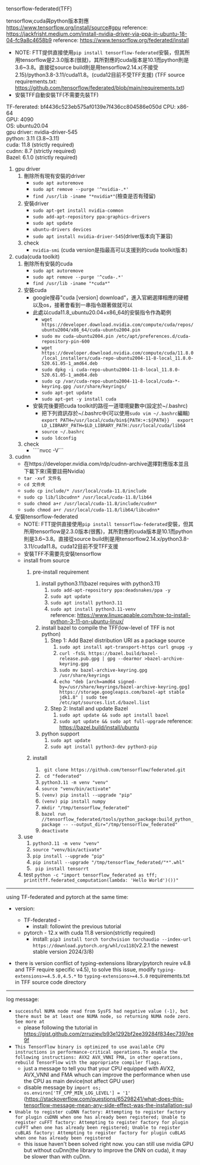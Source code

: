 tensorflow-federated(TFF)

tensorflow,cuda與python版本對應  https://www.tensorflow.org/install/source#gpu
reference: https://jackfrisht.medium.com/install-nvidia-driver-via-ppa-in-ubuntu-18-04-fc9a8c4658b9
reference: https://www.tensorflow.org/federated/install  
 * NOTE: FTT提供直接使用```pip install tensorflow-federated```安裝，但其所用tensorflow是2.3.0版本(很就)，其所對應的cuda版本是10.1而python則是3.6~3.8。直接從source build則是用tensorflow2.14.x(不接受2.15)/python3.8-3.11/cuda11.8。(cuda12目前不受TFF支援)   (TFF source requirements.txt: https://github.com/tensorflow/federated/blob/main/requirements.txt)
 * 安裝TFF自動安裝TF(不需要先裝TF)   

TF-fererated: bf4436c523eb575af0139e7f436cc804586e050d
CPU: x86-64   
GPU: 4090  
OS: ubuntu20.04  
gpu driver: nvidia-driver-545  
python: 3.11 (3.8~3.11)  
cuda: 11.8 (strictly required)  
cudnn: 8.7 (strictly required)   
Bazel: 6.1.0 (strictly required)  

1. gpu driver
    1. 刪除所有現有安裝的driver
        * ```sudo apt autoremove```
        * ```sudo apt remove --purge '^nvidia-.*'```
        * ```find /usr/lib -iname "*nvidia*"```(檢查是否有殘留)
    2. 安裝driver
        * ```sudo apt-get install nvidia-common```
        * ```sudo add-apt-repository ppa:graphics-drivers```
        * ```sudo apt update```
        * ```ubuntu-drivers devices```
        * ```sudo apt install nvidia-driver-545```(driver版本向下兼容)
    3. check
        * ```nvidia-smi```  (cuda version是指最高可以支援到的cuda toolkit版本)
2. cuda(cuda toolkit)
    1. 刪除所有安裝的cuda
        * ```sudo apt autoremove```
        * ```sudo apt remove --purge '^cuda-.*' ```    
        * ```find /usr/lib -iname "*cuda*"```
    2. 安裝cuda
        * google搜尋"cuda [version] download"，進入官網選擇相應的硬體以及os，接著會看到一串指令跟著做就可以
        * 此處以cuda11.8_ubuntu20.04+x86_64的安裝指令作為範例
            * ```wget https://developer.download.nvidia.com/compute/cuda/repos/ubuntu2004/x86_64/cuda-ubuntu2004.pin```
            * ```sudo mv cuda-ubuntu2004.pin /etc/apt/preferences.d/cuda-repository-pin-600```
            * ```wget https://developer.download.nvidia.com/compute/cuda/11.8.0/local_installers/cuda-repo-ubuntu2004-11-8-local_11.8.0-520.61.05-1_amd64.deb```
            * ```sudo dpkg -i cuda-repo-ubuntu2004-11-8-local_11.8.0-520.61.05-1_amd64.deb```
            * ```sudo cp /var/cuda-repo-ubuntu2004-11-8-local/cuda-*-keyring.gpg /usr/share/keyrings/```
            * ```sudo apt-get update```
            * ```sudo apt-get -y install cuda```
        * 安裝完後要把cuda toolkit的路徑一道環境變數中(設定於~/.bashrc)
            * 把下列資訊存於~/.bashrc中(可以使用```sudo vim ~/.bashrc```編輯)
            ```export PATH=/usr/local/cuda/bin${PATH:+:${PATH}}   export LD_LIBRARY_PATH=$LD_LIBRARY_PATH:/usr/local/cuda/lib64```   
            * ```source ~/.bashrc```
            * ```sudo ldconfig```
    3. check
        * ````nvcc -V```
3. cudnn
    * 在https://developer.nvidia.com/rdp/cudnn-archive選擇對應版本並且下載下來(需要註冊Nvidia)
    * ```tar -xvf 文件名```
    * ```cd 文件夾```
    * ```sudo cp include/* /usr/local/cuda-11.8/include```
    * ```sudo cp lib/libcudnn* /usr/local/cuda-11.8/lib64```
    * ```sudo chmod a+r /usr/local/cuda-11.8/include/cudnn*```
    * ```sudo chmod a+r /usr/local/cuda-11.8/lib64/libcudnn*```
4. 安裝tensorflow-federated
    * NOTE: FTT提供直接使用```pip install tensorflow-federated```安裝，但其所用tensorflow是2.3.0版本(很舊)，其所對應的cuda版本是10.1而python則是3.6~3.8。直接從source build則是用tensorflow2.14.x/python3.8-3.11/cuda11.8。cuda12目前不受TFF支援
    * 安裝TFF不需要先安裝tensorflow
    * install from source
        1. pre-install requirement
            1. install python3.11(bazel requires with python3.11)
                1. ```sudo add-apt-repository ppa:deadsnakes/ppa -y```
                2. ```sudo apt update```  
                3. ```sudo apt install python3.11```  
                4. ```sudo apt install python3.11-venv```   
                reference: https://www.linuxcapable.com/how-to-install-python-3-11-on-ubuntu-linux/   
            2. install bazel to compile the TFF(low-level of TFF is not python)  
                1. Step 1: Add Bazel distribution URI as a package source
                    1. ```sudo apt install apt-transport-https curl gnupg -y```
                    2. ```curl -fsSL https://bazel.build/bazel-release.pub.gpg | gpg --dearmor >bazel-archive-keyring.gpg```
                    3. ```sudo mv bazel-archive-keyring.gpg /usr/share/keyrings```
                    4. ```echo "deb [arch=amd64 signed-by=/usr/share/keyrings/bazel-archive-keyring.gpg] https://storage.googleapis.com/bazel-apt stable jdk1.8" | sudo tee /etc/apt/sources.list.d/bazel.list```
                2. Step 2: Install and update Bazel
                    1. ```sudo apt update && sudo apt install bazel```
                    2. ```sudo apt update && sudo apt full-upgrade```
                reference: https://bazel.build/install/ubuntu 
            3. python support
                1. ```sudo apt update```
                2. ```sudo apt install python3-dev python3-pip```

        2. install
            1. ``` git clone https://github.com/tensorflow/federated.git```
            2. ``` cd "federated"```
            3. ``` python3.11 -m venv "venv" ```
            4. ``` source "venv/bin/activate" ```
            5. ``` (venv) pip install --upgrade "pip" ```
            6. ``` (venv) pip install numpy ```
            7. ``` mkdir "/tmp/tensorflow_federated" ```
            8. ``` bazel run //tensorflow_federated/tools/python_package:build_python_package -- --output_dir="/tmp/tensorflow_federated" ```
            9. ``` deactivate ```
	3. use 
		1. ``` python3.11 -m venv "venv" ```
		2. ``` source "venv/bin/activate" ```
		3. ``` pip install --upgrade "pip" ```
		4. ``` pip install --upgrade "/tmp/tensorflow_federated/"*".whl" ```
        5. ``` pip install tensorrt```
	4. test
		```python -c "import tensorflow_federated as tff; print(tff.federated_computation(lambda: 'Hello World')())"```
---------------------------------------------------

using TF-federated and pytorch at the same time:
* version: 
    * TF-federated - 
        * install: followint the previous tutorial
    * pytorch - 12.x with cuda 11.8 version(strictly required)
        * install: ```pip3 install torch torchvision torchaudio --index-url https://download.pytorch.org/whl/cu118```(v2.2.1 the newest stable version 2024/3/8)

* there is version conflict of typing-extensions library(pytorch reuire v4.8 and TFF require specific v4.5), to solve this issue, modify ```typing-extensions>=4.5.0,4.5.*``` to ```typing-extensions>=4.5.0``` requirements.txt in TFF source code directory 

---------------------------------------------------

log message:
* ```successful NUMA node read from SysFS had negative value (-1), but there must be at least one NUMA node, so returning NUMA node zero. See more at```
    * please following the tutorial in https://gist.github.com/zrruziev/b93e1292bf2ee39284f834ec7397ee9f   
* ```This TensorFlow binary is optimized to use available CPU instructions in performance-critical operations.To enable the following instructions: AVX2 AVX_VNNI FMA, in other operations, rebuild TensorFlow with the appropriate compiler flags.```
    * just a message to tell you that your CPU equipped with AVX2, AVX_VNNI and FMA whuch can improve the performance when use the CPU as main device(not affect GPU user)
    * disable message by ```import os; os.environ['TF_CPP_MIN_LOG_LEVEL'] = '1' ``` (https://stackoverflow.com/questions/65298241/what-does-this-tensorflow-message-mean-any-side-effect-was-the-installation-su)
* ```Unable to register cuDNN factory: Attempting to register factory for plugin cuDNN when one has already been registered; Unable to register cuFFT factory: Attempting to register factory for plugin cuFFT when one has already been registered; Unable to register cuBLAS factory: Attempting to register factory for plugin cuBLAS when one has already been registered```
    * this issue haven't been solved right now. you can still use nvidia GPU but without cuDnn(the library to improve the DNN on cuda), it may be slower than with cuDnn.
